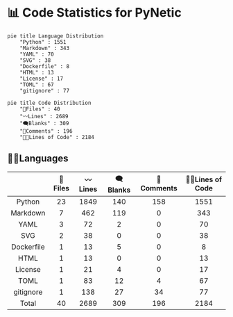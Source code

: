 
<!-- prettier-ignore-start -->
<!-- SOMETHING AUTO-GENERATED BY TOOLS - START -->
# 📊 Code Statistics for PyNetic

```mermaid
pie title Language Distribution
    "Python" : 1551
    "Markdown" : 343
    "YAML" : 70
    "SVG" : 38
    "Dockerfile" : 8
    "HTML" : 13
    "License" : 17
    "TOML" : 67
    "gitignore" : 77
```

<div class="right">

```mermaid
pie title Code Distribution
    "📝Files" : 40
    "〰️Lines" : 2689
    "🗨️Blanks" : 309
    "🙈Comments" : 196
    "👨‍💻Lines of Code" : 2184
```

</div>

## 👨‍💻Languages


||📝Files|〰️Lines|🗨️Blanks|🙈Comments|👨‍💻Lines of Code|
| :---: | :---: | :---: | :---: | :---: | :---: |
|Python|23|1849|140|158|1551|
|Markdown|7|462|119|0|343|
|YAML|3|72|2|0|70|
|SVG|2|38|0|0|38|
|Dockerfile|1|13|5|0|8|
|HTML|1|13|0|0|13|
|License|1|21|4|0|17|
|TOML|1|83|12|4|67|
|gitignore|1|138|27|34|77|
|Total|40|2689|309|196|2184|

<!-- SOMETHING AUTO-GENERATED BY TOOLS - END -->
<!-- prettier-ignore-end -->
